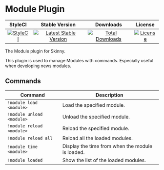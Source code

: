 # Module Plugin

|StyleCI|Stable Version|Downloads|License|
|:------:|:------:|:------:|:------:|
|[![StyleCI](https://styleci.io/repos/73554440/shield)](https://styleci.io/repos/73554440)|[![Latest Stable Version](https://img.shields.io/packagist/v/SkinnyBot/Module.svg?style=flat-square)](https://packagist.org/packages/skinnybot/module)|[![Total Downloads](https://img.shields.io/packagist/dt/skinnybot/module.svg?style=flat-square)](https://packagist.org/packages/skinnybot/module)|[![License](https://img.shields.io/badge/license-MIT-brightgreen.svg?style=flat-square)](https://packagist.org/packages/skinnybot/module)|

The Module plugin for Skinny.

This plugin is used to manage Modules with commands. Especially useful when developing news modules.

## Commands
|Command|Description|
|------|-------|
|`!module load <module>`|Load the specified module.|
|`!module unload <module>`|Unload the specified module.|
|`!module reload <module>`|Reload the specified module.|
|`!module reload all`|Reload all the loaded modules.|
|`!module time <module>`|Display the time from when the module is loaded.|
|`!module loaded`|Show the list of the loaded modules.|
